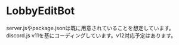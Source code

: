 # LobbyEditBot
server.jsやpackage.jsonは既に用意されていることを想定しています。<br>
discord.js v11を基にコーディングしています。v12対応予定はあります。
